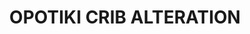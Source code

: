 ---
draft: true
title: OPOTIKI CRIB ALTERATION
description: >
  1930s crib alteration
year: 2022
position: 1
images:
  - src: /assets/uploads/A-2202-1.png
    caption: 
  - src: /assets/uploads/A-2202-2.jpg
tags: alterations
---